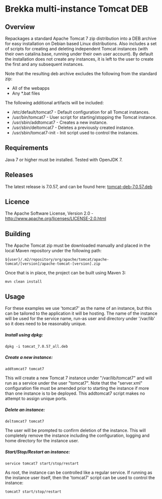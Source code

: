 Brekka multi-instance Tomcat DEB
================================

Overview
--------

Repackages a standard Apache Tomcat 7 zip distribution into a DEB archive for 
easy installation on Debian based Linux distributions. Also includes a set of 
scripts for creating and deleting independent Tomcat instances (with their own
catalina.base, running under their own user account). By default the 
installation does not create any instances, it is left to the user to create 
the first and any subsequent instances.

Note that the resulting deb archive excludes the following from the standard 
zip:

 * All of the webapps
 * Any *.bat files
 
The following additional artifacts will be included:

 * /etc/default/tomcat7   - Default configuration for all Tomcat instances.
 * /usr/bin/tomcat7       - User script for starting/stopping the Tomcat 
                            instance.
 * /usr/sbin/addtomcat7   - Creates a new instance.
 * /usr/sbin/deltomcat7   - Deletes a previously created instance.
 * /usr/sbin/tomcat7-init - Init script used to control the instances.


Requirements
------------

Java 7 or higher must be installed. Tested with OpenJDK 7.


Releases
--------

The latest release is 7.0.57, and can be found here: [tomcat-deb-7.0.57.deb](https://brekka.org/maven/content/repositories/releases/org/brekka/tomcat-deb/7.0.57/tomcat-deb-7.0.57.deb)


Licence
-------

The Apache Software License, Version 2.0 - http://www.apache.org/licenses/LICENSE-2.0.html


Building
--------

The Apache Tomcat zip must be downloaded manually and placed in the local Maven 
repository under the following path:

    ${user}/.m2/repository/org/apache/tomcat/apache-tomcat/[version]/apache-tomcat-[version].zip

Once that is in place, the project can be built using Maven 3:

    mvn clean install
    

Usage
-----

For these examples we use 'tomcat7' as the name of an instance, but this can be
tailored to the application it will be hosting. The name of the instance will
be used for the service name, run-as user and directory under '/var/lib' so it
does need to be reasonably unique.

##### Install using dpkg:

    dpkg -i tomcat_7.0.57_all.deb
    

##### Create a new instance:

    addtomcat7 tomcat7
    
This will create a new Tomcat 7 instance under "/var/lib/tomcat7" and will
run as a service under the user "tomcat7". Note that the "server.xml" 
configuration file must be amended prior to starting the instance if more than
one instance is to be deployed. This addtomcat7 script makes no attempt to 
assign unique ports.


##### Delete an instance:

    deltomcat7 tomcat7
    
The user will be prompted to confirm deletion of the instance. This will 
completely remove the instance including the configuration, logging and home
directory for the instance user.


##### Start/Stop/Restart an instance:

    service tomcat7 start/stop/restart

As root, the instance can be controlled like a regular service. If running
as the instance user itself, then the 'tomcat7' script can be used to
control the instance:
    
    tomcat7 start/stop/restart
    

